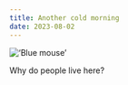 ```yaml
---
title: Another cold morning
date: 2023-08-02
---
```


![‘Blue mouse’](/bluemouse.jpeg)

Why do people live here?








